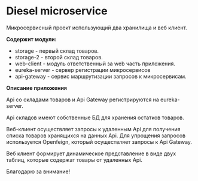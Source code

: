 # Diesel microservice

Микросервисный проект использующий два хранилища и веб клиент.


**Содержит модули:**
* storage - первый склад товаров.
* storage-2 - второй склад товаров.
* web-client - модуль ответственный за web часть приложения.
* eureka-server - сервер регистрации микросервисов
* api-gateway - сервис маршрутизации запросов к микросервисам.

**Описание приложения**

Api со складами товаров и Api Gateway регистрируются на eureka-server.

Api складов имеют собственные БД для хранения остатков товаров.

Веб-клиент осуществляет запросы к удаленным Api для получения списка товаров 
хранящихся на данных Api. Для упрощения запросов используется Openfeign,
который осуществляет запросы к Api Gateway.

Веб клиент формирует динамическое представление в виде двух таблиц, которые 
содержат товары от удаленных Api. 

Благодарю за внимание!